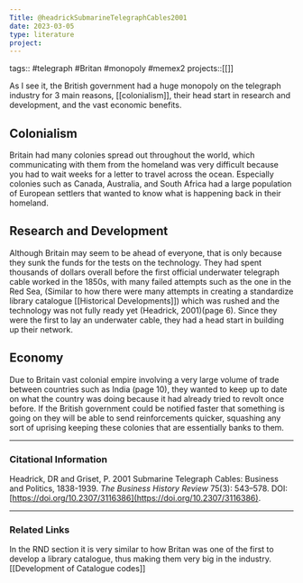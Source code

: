 ```yaml
---
Title: @headrickSubmarineTelegraphCables2001
date: 2023-03-05
type: literature
project:
---
```

tags:: #telegraph #Britan #monopoly #memex2
projects::[[]]

As I see it, the British government had a huge monopoly on the telegraph industry for 3 main reasons, [[colonialism]], their head start in research and development, and the vast economic benefits.

## Colonialism
Britain had many colonies spread out throughout the world, which communicating with them from the homeland was very difficult because you had to wait weeks for a letter to travel across the ocean. Especially colonies such as Canada, Australia, and South Africa had a large population of European settlers that wanted to know what is happening back in their homeland.
## Research and Development 
Although Britain may seem to be ahead of everyone, that is only because they sunk the funds for the tests on the technology. They had spent thousands of dollars overall before the first official underwater telegraph cable worked in the 1850s, with many failed attempts such as the one in the Red Sea, (Similar to how there were many attempts in creating a standardize library catalogue [[Historical Developments]]) which was rushed and the technology was not fully ready yet (Headrick, 2001)(page 6). Since they were the first to lay an underwater cable, they had a head start in building up their network.
## Economy
Due to Britain vast colonial empire involving a very large volume of trade between countries such as India (page 10), they wanted to keep up to date on what the country was doing because it had already tried to revolt once before. If the British government could be notified faster that something is going on they will be able to send reinforcements quicker, squashing any sort of uprising keeping these colonies that are essentially banks to them.

---
### Citational Information

Headrick, DR and Griset, P. 2001 Submarine Telegraph Cables: Business and Politics, 1838-1939. _The Business History Review_ 75(3): 543–578. DOI: [https://doi.org/10.2307/3116386](https://doi.org/10.2307/3116386).

---

### Related Links

In the RND section it is very similar to how Britan was one of the first to develop a library catalogue, thus making them very big in the industry. [[Development of Catalogue codes]]
